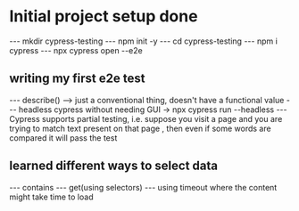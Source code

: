 # Initial project setup done 
--- mkdir cypress-testing
--- npm init -y
--- cd cypress-testing
--- npm i cypress
--- npx cypress open --e2e

## writing my first e2e test

--- describe()  --> just a conventional thing, doesn't have a functional value
--- headless cypress without needing GUI -> npx cypress run --headless
--- Cypress supports partial testing, i.e. suppose you visit a page and you are trying to match text present on that page , then even if some words are compared it will pass the test

## learned different ways to select data

--- contains
--- get(using selectors)
--- using timeout where the content might take time to load